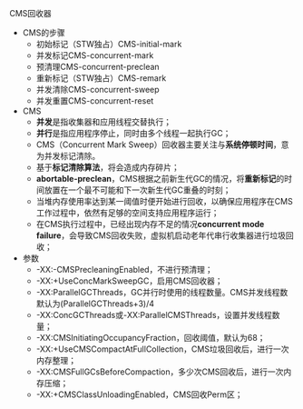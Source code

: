 CMS回收器

* CMS的步骤
  * 初始标记（STW独占）CMS-initial-mark
  * 并发标记CMS-concurrent-mark
  * 预清理CMS-concurrent-preclean
  * 重新标记（STW独占）CMS-remark
  * 并发清除CMS-concurrent-sweep
  * 并发重置CMS-concurrent-reset
* CMS
  * **并发**是指收集器和应用线程交替执行；
  * **并行**是指应用程序停止，同时由多个线程一起执行GC；
  * CMS（Concurrent Mark Sweep）回收器主要关注与**系统停顿时间**，意为并发标记清除。
  * 基于**标记清除算法**，将会造成内存碎片；
  * **abortable-preclean**，CMS根据之前新生代GC的情况，将**重新标记**的时间放置在一个最不可能和下一次新生代GC重叠的时刻；
  * 当堆内存使用率达到某一阈值时便开始进行回收，以确保应用程序在CMS工作过程中，依然有足够的空间支持应用程序运行；
  * 在CMS执行过程中，已经出现内存不足的情况**concurrent mode failure**，会导致CMS回收失败，虚拟机启动老年代串行收集器进行垃圾回收；
* 参数
  * -XX:-CMSPrecleaningEnabled，不进行预清理；
  * -XX:+UseConcMarkSweepGC，启用CMS回收器；
  * -XX:ParallelGCThreads，GC并行时使用的线程数量。CMS并发线程数默认为(ParallelGCThreads+3)/4
  * -XX:ConcGCThreads或-XX:ParallelCMSThreads，设置并发线程数量；
  * -XX:CMSInitiatingOccupancyFraction，回收阈值，默认为68；
  * -XX:+UseCMSCompactAtFullCollection，CMS垃圾回收后，进行一次内存整理；
  * -XX:CMSFullGCsBeforeCompaction，多少次CMS回收后，进行一次内存压缩；
  * -XX:+CMSClassUnloadingEnabled，CMS回收Perm区；